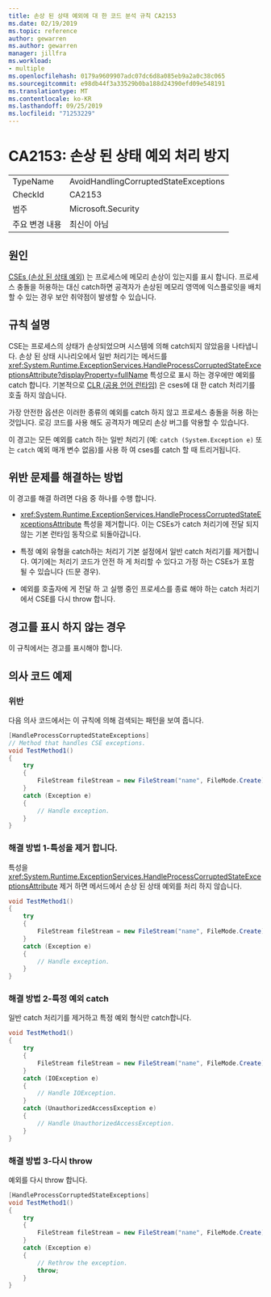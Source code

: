 ```yaml
---
title: 손상 된 상태 예외에 대 한 코드 분석 규칙 CA2153
ms.date: 02/19/2019
ms.topic: reference
author: gewarren
ms.author: gewarren
manager: jillfra
ms.workload:
- multiple
ms.openlocfilehash: 0179a9609907adc07dc6d8a085eb9a2a0c38c065
ms.sourcegitcommit: e98db44f3a33529b0ba188d24390efd09e548191
ms.translationtype: MT
ms.contentlocale: ko-KR
ms.lasthandoff: 09/25/2019
ms.locfileid: "71253229"
---
```

# <a name="ca2153-avoid-handling-corrupted-state-exceptions"></a>CA2153: 손상 된 상태 예외 처리 방지

|||
|-|-|
|TypeName|AvoidHandlingCorruptedStateExceptions|
|CheckId|CA2153|
|범주|Microsoft.Security|
|주요 변경 내용|최신이 아님|

## <a name="cause"></a>원인

[CSEs (손상 된 상태 예외)](https://msdn.microsoft.com/magazine/dd419661.aspx) 는 프로세스에 메모리 손상이 있는지를 표시 합니다. 프로세스 충돌을 허용하는 대신 catch하면 공격자가 손상된 메모리 영역에 익스플로잇을 배치할 수 있는 경우 보안 취약점이 발생할 수 있습니다.

## <a name="rule-description"></a>규칙 설명

CSE는 프로세스의 상태가 손상되었으며 시스템에 의해 catch되지 않았음을 나타냅니다. 손상 된 상태 시나리오에서 일반 처리기는 메서드를 <xref:System.Runtime.ExceptionServices.HandleProcessCorruptedStateExceptionsAttribute?displayProperty=fullName> 특성으로 표시 하는 경우에만 예외를 catch 합니다. 기본적으로 [CLR (공용 언어 런타임)](/dotnet/standard/clr) 은 cses에 대 한 catch 처리기를 호출 하지 않습니다.

가장 안전한 옵션은 이러한 종류의 예외를 catch 하지 않고 프로세스 충돌을 허용 하는 것입니다. 로깅 코드를 사용 해도 공격자가 메모리 손상 버그를 악용할 수 있습니다.

이 경고는 모든 예외를 catch 하는 일반 처리기 (예: `catch (System.Exception e)` 또는 `catch` 예외 매개 변수 없음)를 사용 하 여 cses를 catch 할 때 트리거됩니다.

## <a name="how-to-fix-violations"></a>위반 문제를 해결하는 방법

이 경고를 해결 하려면 다음 중 하나를 수행 합니다.

- <xref:System.Runtime.ExceptionServices.HandleProcessCorruptedStateExceptionsAttribute> 특성을 제거합니다. 이는 CSEs가 catch 처리기에 전달 되지 않는 기본 런타임 동작으로 되돌아갑니다.

- 특정 예외 유형을 catch하는 처리기 기본 설정에서 일반 catch 처리기를 제거합니다. 여기에는 처리기 코드가 안전 하 게 처리할 수 있다고 가정 하는 CSEs가 포함 될 수 있습니다 (드문 경우).

- 예외를 호출자에 게 전달 하 고 실행 중인 프로세스를 종료 해야 하는 catch 처리기에서 CSE를 다시 throw 합니다.

## <a name="when-to-suppress-warnings"></a>경고를 표시 하지 않는 경우

이 규칙에서는 경고를 표시해야 합니다.

## <a name="pseudo-code-example"></a>의사 코드 예제

### <a name="violation"></a>위반

다음 의사 코드에서는 이 규칙에 의해 검색되는 패턴을 보여 줍니다.

```csharp
[HandleProcessCorruptedStateExceptions]
// Method that handles CSE exceptions.
void TestMethod1()
{
    try
    {
        FileStream fileStream = new FileStream("name", FileMode.Create);
    }
    catch (Exception e)
    {
        // Handle exception.
    }
}
```

### <a name="solution-1---remove-the-attribute"></a>해결 방법 1-특성을 제거 합니다.

특성을 <xref:System.Runtime.ExceptionServices.HandleProcessCorruptedStateExceptionsAttribute> 제거 하면 메서드에서 손상 된 상태 예외를 처리 하지 않습니다.

```csharp
void TestMethod1()
{
    try
    {
        FileStream fileStream = new FileStream("name", FileMode.Create);
    }
    catch (Exception e)
    {
        // Handle exception.
    }
}
```

### <a name="solution-2---catch-specific-exceptions"></a>해결 방법 2-특정 예외 catch

일반 catch 처리기를 제거하고 특정 예외 형식만 catch합니다.

```csharp
void TestMethod1()
{
    try
    {
        FileStream fileStream = new FileStream("name", FileMode.Create);
    }
    catch (IOException e)
    {
        // Handle IOException.
    }
    catch (UnauthorizedAccessException e)
    {
        // Handle UnauthorizedAccessException.
    }
}
```

### <a name="solution-3---rethrow"></a>해결 방법 3-다시 throw

예외를 다시 throw 합니다.

```csharp
[HandleProcessCorruptedStateExceptions]
void TestMethod1()
{
    try
    {
        FileStream fileStream = new FileStream("name", FileMode.Create);
    }
    catch (Exception e)
    {
        // Rethrow the exception.
        throw;
    }
}
```